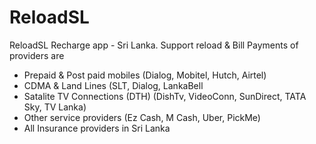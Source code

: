 # ReloadSL
ReloadSL Recharge app - Sri Lanka. 
Support reload & Bill Payments of providers are
   - Prepaid & Post paid mobiles
     (Dialog, Mobitel, Hutch, Airtel) 
   - CDMA & Land Lines
     (SLT, Dialog, LankaBell
   - Satalite TV Connections (DTH)
     (DishTv, VideoConn, SunDirect, TATA Sky, TV Lanka)
   - Other service providers
     (Ez Cash, M Cash, Uber, PickMe)
   - All Insurance providers in Sri Lanka
